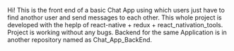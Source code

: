 Hi!
This is the front end of a basic  Chat App using which users just have to find anothor user and send messages to each other. This whole
project is developed with the heplp of react-native + redux + react_nativation_tools. Project is working without any bugs. Backend for the same Application is in 
another repository named as Chat_App_BackEnd.
